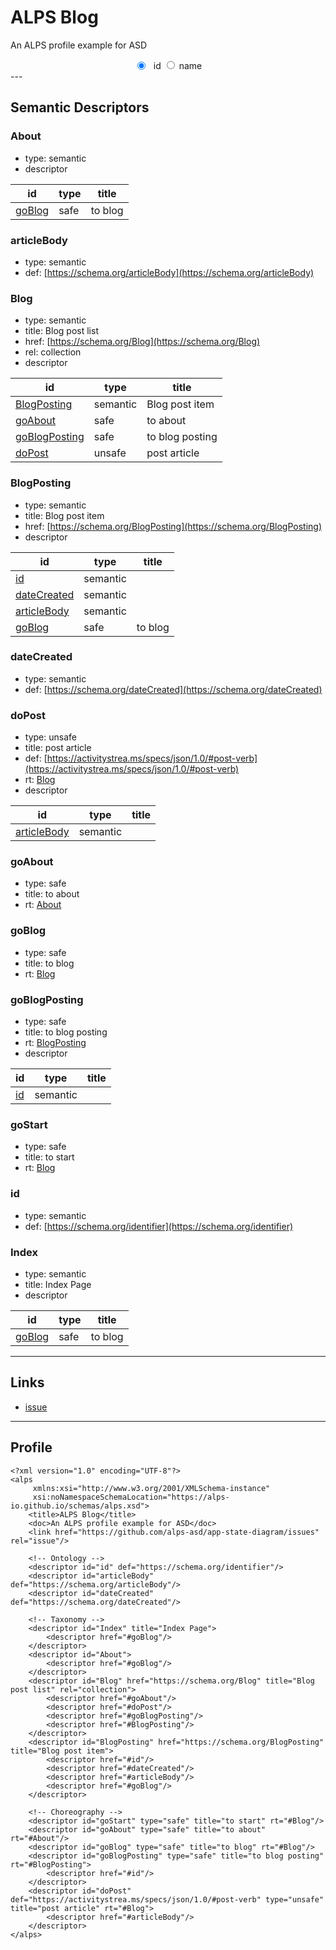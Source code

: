 # ALPS Blog

An ALPS profile example for ASD

<!-- Container for the ASD -->
<div id="graphId" style="text-align: center; "></div>
<div id="graphName" style="text-align: center; display: none;"></div>
<script>
    function renderGraph(graphId, dotString) {
        var graphviz = d3.select(graphId).graphviz();
        graphviz.renderDot(dotString).on('end', function() {
            applySmoothScrollToLinks(document.querySelectorAll('svg a[*|href^="#"]'));
        });
    }

    renderGraph("#graphId", '{{ dotId }}');
    renderGraph("#graphName", '{{ dotName }}');

    document.addEventListener('DOMContentLoaded', function() {
    const graphIdElement = document.getElementById('graphId');
    const graphNameElement = document.getElementById('graphName');

    document.getElementById('show_id').addEventListener('change', function(e) {
        if (e.target.checked) {
            graphIdElement.style.display = 'block';
            graphNameElement.style.display = 'none';
        }
    });

    document.getElementById('show_name').addEventListener('change', function(e) {
        if (e.target.checked) {
            graphNameElement.style.display = 'block';
            graphIdElement.style.display = 'none';
        }
    });
});

function setupTagEventListener(eventName, titles, color) {
    document.addEventListener('tagon-' + eventName, function() {
        titles.forEach(function(title) {
            changeColorByTitle(title, color, color);
        });
    });
    document.addEventListener('tagoff-' + eventName, function() {
        titles.forEach(function(title) {
            changeColorByTitle(title, 'lightgrey', 'black');
        });
    });
}

function setupTagTrigger() {
    var checkboxes = document.querySelectorAll('.tag-trigger-checkbox');

    checkboxes.forEach(function(checkbox) {
        checkbox.addEventListener('change', function() {
            if (this.checked) {
                var eventName = 'tagon-' + this.getAttribute('data-tag');
                document.dispatchEvent(new CustomEvent(eventName));
            } else {
                var eventName = 'tagoff-' + this.getAttribute('data-tag');
                document.dispatchEvent(new CustomEvent(eventName));
            }
        });
    });
}

document.addEventListener('DOMContentLoaded', function() {
 
 setupTagTrigger();
});

function changeColorByTitle(titleOrClass, newNodeColor, newEdgeColor) {
    // タイトルとクラス名で要素を探す
    var elements = Array.from(document.getElementsByTagName('g'));

    elements.forEach(function(element) {
        var titleElement = element.getElementsByTagName('title')[0];
        var title = titleElement ? titleElement.textContent : '';

        // タイトルが一致するか、クラス名が含まれる場合に色を変更
        if (title === titleOrClass || element.classList.contains(titleOrClass)) {
            var polygons = Array.from(element.getElementsByTagName('polygon'));
            var paths = Array.from(element.getElementsByTagName('path'));

            polygons.forEach(function(polygon) {
                polygon.setAttribute('fill', newNodeColor);
            });

            paths.forEach(function(path) {
                path.setAttribute('stroke', newEdgeColor);
            });
        }
    });
}

</script>
<div id="selector" style="">
    <input type="radio" id="show_id" name="graph_selector" checked>
    <label for="show_id">id<ID/label>
    <input type="radio" id="show_name" name="graph_selector">
    <label for="show_name">name</label>
</div>
<style>
#selector {
    display: flex;
    justify-content: center;
    align-items: center;
    gap: 10px;
}
</style>
---



## Semantic Descriptors

 
### <a id="About">About</a>
 * type: semantic
 * descriptor

| id | type | title |
|---|---|---|
| [goBlog](#goBlog) | safe | to blog |

### <a id="articleBody">articleBody</a>
 * type: semantic
 * def: [https://schema.org/articleBody](https://schema.org/articleBody)

### <a id="Blog">Blog</a>
 * type: semantic
 * title: Blog post list
 * href: [https://schema.org/Blog](https://schema.org/Blog)
 * rel: collection
 * descriptor

| id | type | title |
|---|---|---|
| [BlogPosting](#BlogPosting) | semantic | Blog post item |
| [goAbout](#goAbout) | safe | to about |
| [goBlogPosting](#goBlogPosting) | safe | to blog posting |
| [doPost](#doPost) | unsafe | post article |

### <a id="BlogPosting">BlogPosting</a>
 * type: semantic
 * title: Blog post item
 * href: [https://schema.org/BlogPosting](https://schema.org/BlogPosting)
 * descriptor

| id | type | title |
|---|---|---|
| [id](#id) | semantic |  |
| [dateCreated](#dateCreated) | semantic |  |
| [articleBody](#articleBody) | semantic |  |
| [goBlog](#goBlog) | safe | to blog |

### <a id="dateCreated">dateCreated</a>
 * type: semantic
 * def: [https://schema.org/dateCreated](https://schema.org/dateCreated)

### <a id="doPost">doPost</a>
 * type: unsafe
 * title: post article
 * def: [https://activitystrea.ms/specs/json/1.0/#post-verb](https://activitystrea.ms/specs/json/1.0/#post-verb)
 * rt: [Blog](#Blog)
 * descriptor

| id | type | title |
|---|---|---|
| [articleBody](#articleBody) | semantic |  |

### <a id="goAbout">goAbout</a>
 * type: safe
 * title: to about
 * rt: [About](#About)

### <a id="goBlog">goBlog</a>
 * type: safe
 * title: to blog
 * rt: [Blog](#Blog)

### <a id="goBlogPosting">goBlogPosting</a>
 * type: safe
 * title: to blog posting
 * rt: [BlogPosting](#BlogPosting)
 * descriptor

| id | type | title |
|---|---|---|
| [id](#id) | semantic |  |

### <a id="goStart">goStart</a>
 * type: safe
 * title: to start
 * rt: [Blog](#Blog)

### <a id="id">id</a>
 * type: semantic
 * def: [https://schema.org/identifier](https://schema.org/identifier)

### <a id="Index">Index</a>
 * type: semantic
 * title: Index Page
 * descriptor

| id | type | title |
|---|---|---|
| [goBlog](#goBlog) | safe | to blog |



---

## Links


* <a rel="issue" href="https://github.com/alps-asd/app-state-diagram/issues">issue</a>

---

## Profile
<pre><code>&lt;?xml version=&quot;1.0&quot; encoding=&quot;UTF-8&quot;?&gt;
&lt;alps
     xmlns:xsi=&quot;http://www.w3.org/2001/XMLSchema-instance&quot;
     xsi:noNamespaceSchemaLocation=&quot;https://alps-io.github.io/schemas/alps.xsd&quot;&gt;
    &lt;title&gt;ALPS Blog&lt;/title&gt;
    &lt;doc&gt;An ALPS profile example for ASD&lt;/doc&gt;
    &lt;link href=&quot;https://github.com/alps-asd/app-state-diagram/issues&quot; rel=&quot;issue&quot;/&gt;

    &lt;!-- Ontology --&gt;
    &lt;descriptor id=&quot;id&quot; def=&quot;https://schema.org/identifier&quot;/&gt;
    &lt;descriptor id=&quot;articleBody&quot; def=&quot;https://schema.org/articleBody&quot;/&gt;
    &lt;descriptor id=&quot;dateCreated&quot; def=&quot;https://schema.org/dateCreated&quot;/&gt;

    &lt;!-- Taxonomy --&gt;
    &lt;descriptor id=&quot;Index&quot; title=&quot;Index Page&quot;&gt;
        &lt;descriptor href=&quot;#goBlog&quot;/&gt;
    &lt;/descriptor&gt;
    &lt;descriptor id=&quot;About&quot;&gt;
        &lt;descriptor href=&quot;#goBlog&quot;/&gt;
    &lt;/descriptor&gt;
    &lt;descriptor id=&quot;Blog&quot; href=&quot;https://schema.org/Blog&quot; title=&quot;Blog post list&quot; rel=&quot;collection&quot;&gt;
        &lt;descriptor href=&quot;#goAbout&quot;/&gt;
        &lt;descriptor href=&quot;#doPost&quot;/&gt;
        &lt;descriptor href=&quot;#goBlogPosting&quot;/&gt;
        &lt;descriptor href=&quot;#BlogPosting&quot;/&gt;
    &lt;/descriptor&gt;
    &lt;descriptor id=&quot;BlogPosting&quot; href=&quot;https://schema.org/BlogPosting&quot; title=&quot;Blog post item&quot;&gt;
        &lt;descriptor href=&quot;#id&quot;/&gt;
        &lt;descriptor href=&quot;#dateCreated&quot;/&gt;
        &lt;descriptor href=&quot;#articleBody&quot;/&gt;
        &lt;descriptor href=&quot;#goBlog&quot;/&gt;
    &lt;/descriptor&gt;

    &lt;!-- Choreography --&gt;
    &lt;descriptor id=&quot;goStart&quot; type=&quot;safe&quot; title=&quot;to start&quot; rt=&quot;#Blog&quot;/&gt;
    &lt;descriptor id=&quot;goAbout&quot; type=&quot;safe&quot; title=&quot;to about&quot; rt=&quot;#About&quot;/&gt;
    &lt;descriptor id=&quot;goBlog&quot; type=&quot;safe&quot; title=&quot;to blog&quot; rt=&quot;#Blog&quot;/&gt;
    &lt;descriptor id=&quot;goBlogPosting&quot; type=&quot;safe&quot; title=&quot;to blog posting&quot; rt=&quot;#BlogPosting&quot;&gt;
        &lt;descriptor href=&quot;#id&quot;/&gt;
    &lt;/descriptor&gt;
    &lt;descriptor id=&quot;doPost&quot; def=&quot;https://activitystrea.ms/specs/json/1.0/#post-verb&quot; type=&quot;unsafe&quot; title=&quot;post article&quot; rt=&quot;#Blog&quot;&gt;
        &lt;descriptor href=&quot;#articleBody&quot;/&gt;
    &lt;/descriptor&gt;
&lt;/alps&gt;
</code></pre>